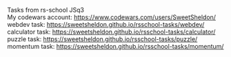 Tasks from rs-school JSq3\
My codewars account: https://www.codewars.com/users/SweetSheldon/ \
webdev task: https://sweetsheldon.github.io/rsschool-tasks/webdev/ \
calculator task: https://sweetsheldon.github.io/rsschool-tasks/calculator/ \
puzzle task: https://sweetsheldon.github.io/rsschool-tasks/puzzle/ \
momentum task: https://sweetsheldon.github.io/rsschool-tasks/momentum/
